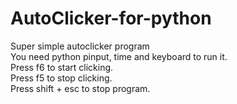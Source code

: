 # AutoClicker-for-python
<div>Super simple autoclicker program<div>
<div>You need python pinput, time and keyboard to run it.<div>
<div>Press f6 to start clicking.<div>
<div>Press f5 to stop clicking.<div>
<div>Press shift + esc to stop program.<div>
